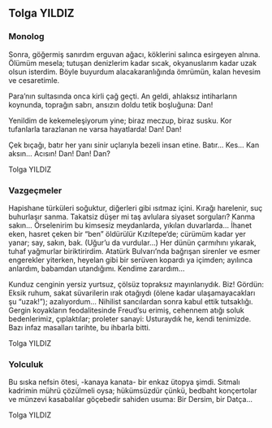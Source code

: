 ## Tolga YILDIZ

### Monolog

Sonra, göğermiş sanırdım erguvan ağacı,
köklerini salınca esirgeyen alnına.
Ölümüm mesela; tutuşan denizlerim kadar sıcak, okyanuslarım kadar uzak olsun isterdim. Böyle buyurdum alacakaranlığında ömrümün,
kalan hevesim ve cesaretimle.

Para’nın sultasında onca kirli çağ geçti.
An geldi, ahlaksız intiharların koynunda,
toprağın sabrı, ansızın doldu tetik boşluğuna:
Dan!

Yenildim de kekemeleşiyorum yine;
biraz meczup, biraz susku.
Kor tufanlarla tarazlanan ne varsa hayatlarda!
Dan! Dan!

Çek bıçağı,
batır her yanı sinir uçlarıyla bezeli insan etine.
Batır… Kes…
Kan aksın… Acısın!
Dan! Dan! Dan?

Tolga YILDIZ

### Vazgeçmeler

Hapishane türküleri soğuktur, diğerleri gibi ısıtmaz içini.
Kırağı harelenir, suç buhurlaşır sanma.
Takatsiz düşer mi taş avlulara siyaset sorguları?
Kanma sakın… Örselenirim bu kimsesiz meydanlarda,
yıkılan duvarlarda… İhanet eken, hasret çeken bir “ben”
öldürülür Kızıltepe’de; cürümüm kadar yer yanar;
say, sakın, bak.
(Uğur’u da vurdular...)
Her dünün çarmıhını yıkarak, tuhaf yağmurlar biriktirirdim.
Atatürk Bulvarı’nda bağrışan sirenler ve esmer engerekler yiterken, heyelan gibi bir serüven kopardı ya içimden;
ayılınca anlardım, babamdan utandığımı.
Kendime zarardım…

Kunduz cenginin yersiz yurtsuz, çölsüz topraksız mayınlarıydık.
Biz! Gördün:
Eksik ruhum, sakat süvarilerin ırak otağıydı (ölene kadar ulaşamayacakları şu “uzak!”); azalıyordum…
Nihilist sancılardan sonra kabul ettik tutsaklığı.
Gergin koyakların feodalitesinde Freud’su erimiş, cehennem atığı soluk bedenlerimiz, çıplaktılar;
proleter sanayi: Usturaydık he, kendi tenimizde.
Bazı infaz masalları tarihte, bu ihbarla bitti.

Tolga YILDIZ

### Yolculuk

Bu sıska nefsin ötesi, -kanaya kanata- bir enkaz ütopya şimdi.
Sıtmalı kadrimin mührü çözülmeli oysa;
hükümsüzdür çünkü, bedbaht konçertolar ve münzevi kasabalılar
göçebedir sahiden usuma:
Bir Dersim, bir Datça…

Tolga YILDIZ
